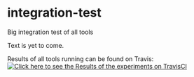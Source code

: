 # integration-test
Big integration test of all tools

Text is yet to come. 


Results of all tools running can be found on Travis: 
[![Click here to see the Results of the experiments on TravisCI](https://travis-ci.org/aas-integration/integration.svg?branch=master)](https://travis-ci.org/aas-integration/integration)

